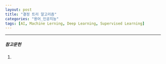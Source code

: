```yaml
---
layout: post
title: "결정 트리 알고리즘"
categories: "용어_인공지능"
tags: [AI, Machine Lerning, Deep Learning, Supervised Learning]
---
```





---

##### 참고문헌

1) 

